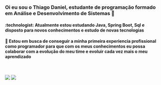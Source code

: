 <h3> Oi eu sou o Thiago Daniel, estudante de programação formado em Análise e Desenvolvimento de Sistemas 👋 </h3>
<h4> :technologist: Atualmente estou estudando Java, Spring Boot, Sql e disposto para novos conhecimentos e estudo de novas tecnologias </h4>
<h4> 🌱 Estou em busca de conseguir a minha primeira experiencia profissional como programador para 
  que com os meus conhecimentos eu possa colaborar com a evolução do meu time e evoluir cada vez mais o meu aprendizado </h4>

<div style= "display: inline_block"><br>
  
  <img align="center" src="https://github-readme-stats.vercel.app/api?username=thiagoDaniel&show_icons=true&theme=transparent"> <img align="center"  src="https://github-readme-stats.vercel.app/api/top-langs/?username=thiagoDaniel&layout=compact">
    

</div>
